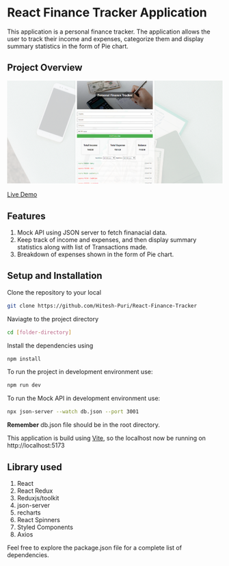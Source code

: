 # React Finance Tracker Application

This application is a personal finance tracker. The application allows the user to track their income and expenses, categorize them and display summary statistics in the form of Pie chart.

## Project Overview

![](https://github.com/Hitesh-Puri/React-Finance-Tracker/blob/main/demo.png)

[Live Demo](https://financefix.netlify.app/)

## Features

1. Mock API using JSON server to fetch finanacial data.
2. Keep track of income and expenses, and then display summary statistics along with list of Transactions made.
3. Breakdown of expenses shown in the form of Pie chart.

## Setup and Installation

Clone the repository to your local

```bash
git clone https://github.com/Hitesh-Puri/React-Finance-Tracker
```

Naviagte to the project directory

```bash
cd [folder-directory]
```

Install the dependencies using

```bash
npm install
```

To run the project in development environment use:

```bash
npm run dev
```

To run the Mock API in development environment use:

```bash
npx json-server --watch db.json --port 3001
```

**Remember** db.json file should be in the root directory.

This application is build using [Vite](https://vitejs.dev/), so the localhost now be running on http://localhost:5173

## Library used

1. React
2. React Redux
3. Reduxjs/toolkit
4. json-server
5. recharts
6. React Spinners
7. Styled Components
8. Axios

Feel free to explore the package.json file for a complete list of dependencies.
